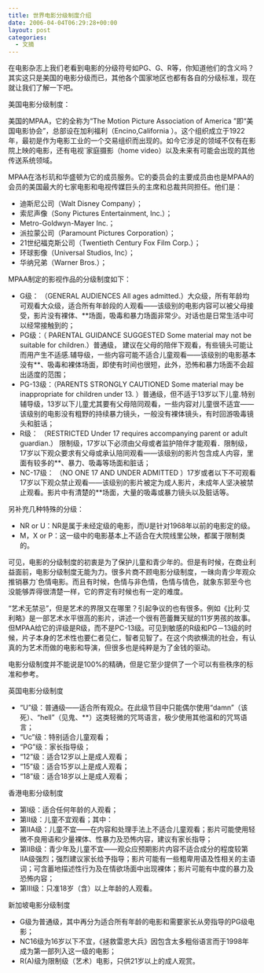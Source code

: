 ```yaml
---
title: 世界电影分级制度介绍
date: 2006-04-04T06:29:28+00:00
layout: post
categories:
  - 文摘
---
```


在电影杂志上我们老看到电影的分级符号如PG、G、R等，你知道他们的含义吗？其实这只是美国的电影分级而已，其他各个国家地区也都有各自的分级标准，现在就让我们了解一下吧。

美国电影分级制度：

美国的MPAA，它的全称为“The Motion Picture Association of America ”即“美国电影协会”，总部设在加利福利（Encino,California ）。这个组织成立于1922年，最初是作为电影工业的一个交易组织而出现的。如今它涉足的领域不仅有在影院上映的电影，还有电视\`家庭摄影（home video）以及未来有可能会出现的其他传送系统领域。

MPAA在洛杉玑和华盛顿为它的成员服务。它的委员会的主要成员由也是MPAA的会员的美国最大的七家电影和电视传媒巨头的主席和总裁共同担任。他们是：

- 迪斯尼公司（Walt Disney Company）；
- 索尼声像（Sony Pictures Entertainment, Inc.）；
- Metro-Goldwyn-Mayer Inc.；
- 派拉蒙公司（Paramount Pictures Corporation）；
- 21世纪福克斯公司（Twentieth Century Fox Film Corp.）；
- 环球影像（Universal Studios, Inc）；
- 华纳兄弟（Warner Bros.）；

MPAA制定的影视作品的分级制度如下：

- G级： （GENERAL AUDIENCES All ages admitted.）大众级，所有年龄均可观看大众级，适合所有年龄段的人观看——该级别的电影内容可以被父母接受，影片没有裸体、**场面，吸毒和暴力场面非常少。对话也是日常生活中可以经常接触到的；
- PG级：（ PARENTAL GUIDANCE SUGGESTED Some material may not be suitable for children.）普通级， 建议在父母的陪伴下观看，有些镜头可能让而用产生不适感.辅导级，一些内容可能不适合儿童观看——该级别的电影基本没有**、吸毒和裸体场面，即使有时间也很短，此外，恐怖和暴力场面不会超出适度的范围；
- PG-13级：（PARENTS STRONGLY CAUTIONED Some material may be inappropriate for children under 13. ）普通级，但不适于13岁以下儿童.特别辅导级，13岁以下儿童尤其要有父母陪同观看，一些内容对儿童很不适宜——该级别的电影没有粗野的持续暴力镜头，一般没有裸体镜头，有时回游吸毒镜头和脏话；
- R级： （RESTRICTED Under 17 requires accompanying parent or adult guardian.） 限制级，17岁以下必须由父母或者监护陪伴才能观看．限制级，17岁以下观众要求有父母或承认陪同观看——该级别的影片包含成人内容，里面有较多的**、暴力、吸毒等场面和脏话；
- NC-17级： （NO ONE 17 AND UNDER ADMITTED ）17岁或者以下不可观看 17岁以下观众禁止观看——该级别的影片被定为成人影片，未成年人坚决被禁止观看。影片中有清楚的**场面，大量的吸毒或暴力镜头以及脏话等。

另补充几种特殊的分级：

- NR or U：NR是属于未经定级的电影，而U是针对1968年以前的电影定的级。
- M，X or P：这一级中的电影基本上不适合在大院线里公映，都属于限制类的。

可见，电影的分级制度的初衷是为了保护儿童和青少年的。但是有时候，在商业利益面前，电影分级制度无能为力。很多片商不顾电影分级制度，一昧向青少年观众推销暴力\`色情电影。而且有时候，色情与非色情，色情与情色，就象东郭至今也没能够弄得很清楚一样，它的界定有时候也有一定的难度。

“艺术无禁忌”，但是艺术的界限又在哪里？引起争议的也有很多。例如《比利·艾利略》是一部艺术水平很高的影片，讲述一个很有芭蕾舞天赋的11岁男孩的故事。但MPAA给它的评级是R级，而不是PC-13级。可见到敏感的R级和PG－13级的时候，片子本身的艺术性也要仁者见仁，智者见智了。在这个肉欲横流的社会，有认真的为艺术而做的电影和导演，但很多也是纯粹是为了金钱的驱动。

电影分级制度并不能说是100%的精确，但是它至少提供了一个可以有些秩序的标准和参考。

英国电影分级制度

- “U”级：普通级——适合所有观众。在此级节目中只能偶尔使用“damn”（该死）、“hell”（见鬼、**）这类轻微的咒骂语言，极少使用其他温和的咒骂语言；
- “Uc”级：特别适合儿童观看；
- “PG”级：家长指导级；
- “12”级：适合12岁以上是成人观看；
- “15”级：适合15岁以上是成人观看；
- “18”级：适合18岁以上是成人观看；

香港电影分级制度

- 第Ⅰ级：适合任何年龄的人观看；
- 第Ⅱ级：儿童不宜观看；其中：
- 第ⅡA级：儿童不宜——在内容和处理手法上不适合儿童观看；影片可能使用轻微不良用语和少量裸体、性暴力及恐怖内容，建议有家长指导；
- 第ⅡB级：青少年及儿童不宜——观众应预期影片内容不适合成分的程度较第ⅡA级强烈；强烈建议家长给予指导；影片可能有一些粗卑用语及性相关的主语词；可含蓄地描述性行为及在情欲场面中出现裸体；影片可能有中度的暴力及恐怖内容；
- 第Ⅲ级：只准18岁（含）以上年龄的人观看。

新加坡电影分级制度

- G级为普通级，其中再分为适合所有年龄的电影和需要家长从旁指导的PG级电影；
- NC16级为16岁以下不宜，《拯救雷恩大兵》因包含太多粗俗语言而于1998年成为第一部列入这一级的电影；
- R(A)级为限制级（艺术）电影，只供21岁以上的成人观赏。